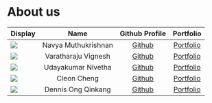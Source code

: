 # About us

Display |        Name         |            Github Profile             | Portfolio 
--------|:-------------------:|:-------------------------------------:|:---------:
![](https://via.placeholder.com/100.png?text=Photo) | Navya Muthukrishnan | [Github](https://github.com/11-Navya) | [Portfolio](docs/team/Navya.md)
![](https://via.placeholder.com/100.png?text=Photo) | Varatharaju Vignesh | [Github](https://github.com/Vignesh-30) | [Portfolio](docs/team/vignesh.md)
![](https://via.placeholder.com/100.png?text=Photo) | Udayakumar Nivetha | [Github](https://github.com/NivethaUdayakumar) | [Portfolio](https://github.com/AY2223S2-CS2113-W12-1/tp/blob/master/docs/team/nivethaudayakumar.md)
![](https://via.placeholder.com/100.png?text=Photo) | Cleon Cheng | [Github](https://github.com/cleoncheng2000) | [Portfolio](docs/team/johndoe.md)
![](https://via.placeholder.com/100.png?text=Photo) | Dennis Ong Qinkang | [Github](https://github.com/dendendenden04) | [Portfolio](docs/team/dennisoqk.md)


